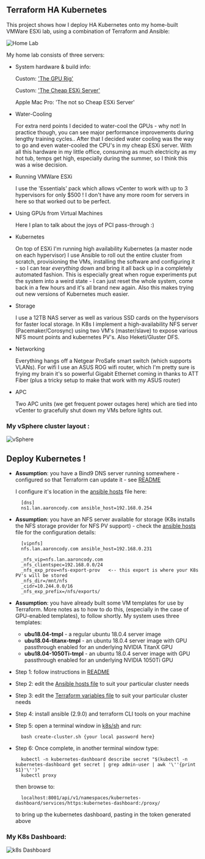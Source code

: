 ## Terraform HA Kubernetes

This project shows how I deploy HA Kubernetes onto my home-built VMWare ESXi lab, using a combination of Terraform and Ansible:

![Home Lab](./homelab.jpg)

My home lab consists of three servers:

- System hardware & build info:
		
	Custom: ['The GPU Rig'](https://pcpartpicker.com/user/aaroncody/builds/#view=YbNNnQ)
	
	Custom: ['The Cheap ESXi Server'](https://pcpartpicker.com/user/aaroncody/builds/#view=V7dXsY)
	
	Apple Mac Pro: 'The not so Cheap ESXi Server'
	
- Water-Cooling 

	For extra nerd points I decided to water-cool the GPUs - why not! In practice though, you can see major performance 
	improvements during lengthy training cycles..
	After that I decided water cooling was the way to go and even water-cooled the CPU's in my cheap ESXi server.
	With all this hardware in my little office, consuming as much electricity as my hot tub, temps get high, especially 
	during the summer, so I think this was a wise decision.
	
- Running VMWare ESXi

	I use the 'Essentials' pack which allows vCenter to work with up to 3 hypervisors for only $500 ! I don't have any more room
	for servers in here so that worked out to be perfect.
	
- Using GPUs from Virtual Machines

	Here I plan to talk about the joys of PCI pass-through :)
	
- Kubernetes

	On top of ESXi I'm running high availability Kubernetes (a master node on each hypervisor)
	I use Ansible to roll out the entire cluster from scratch, provisioning the VMs, installing the software 
	and configuring it - so I can tear *everything* down and bring it all back up in a completely automated fashion. This is
	especially great when rogue experiments put the system into a weird state - I can just reset the whole system, come back 
	in a few hours and it's all brand new again. Also this makes trying out new versions of Kubernetes much easier.

- Storage

	I use a 12TB NAS server	as well as various SSD cards on the hypervisors for faster local storage. In K8s I implement a 
	high-availability NFS server (Pacemaker/Corosync) using two VM's (master/slave) to expose various NFS mount points and 
	kubernetes PV's. 
	Also Heketi/Gluster DFS.
	
- Networking

	Everything hangs off a Netgear ProSafe smart switch (which supports VLANs).
	For wifi I use an ASUS ROG wifi router, which I'm pretty sure is frying my brain it's so powerful
	Gigabit Ethernet coming in thanks to ATT Fiber (plus a tricky setup to make that work with my ASUS router)
	
- APC 

	Two APC units (we get frequent power outages here) which are tied into vCenter to gracefully shut down my VMs before
	lights out.

### My vSphere cluster layout :

![vSphere](vsphere.png)

## Deploy Kubernetes !

- __Assumption__: you have a Bind9 DNS server running somewhere - configured so that Terraform can update it - see [README](cluster/local.esxi/terraform-k8s/modules/dns/README.md)
  
  I configure it's location in the [ansible hosts](cluster/local.esxi/hosts) file here:
  
		[dns]
		ns1.lan.aaroncody.com ansible_host=192.168.0.254
		
- __Assumption__: you have an NFS server available for storage (K8s installs the NFS storage provider for NFS PV support) - check the [ansible hosts](cluster/local.esxi/hosts) file
for the configuration details:


		[vipnfs]
		nfs.lan.aaroncody.com ansible_host=192.168.0.231
		
		_nfs_vip=nfs.lan.aaroncody.com
		_nfs_clientspec=192.168.0.0/24
		_nfs_exp_prov=nfs-export-prov	<-- this export is where your K8s PV's will be stored
		_nfs_dir=/mnt/nfs
		_cidr=10.244.0.0/16
		_nfs_exp_prefix=/nfs/exports/
	
	
- __Assumption__: you have already built some VM templates for use by Terraform. More notes as to how to do this, (especially in the case of 
GPU-enabled templates), to follow shortly. My system uses three templates:

	- __ubu18.04-tmpl__ - a regular ubuntu 18.0.4 server image
	- __ubu18.04-titanx-tmpl__ - an ubuntu 18.0.4 server image with GPU passthrough enabled for an underlying NVIDIA TitanX GPU
	- __ubu18.04-1050Ti-tmpl__ - an ubuntu 18.0.4 server image with GPU passthrough enabled for an underlying NVIDIA 1050Ti GPU

- Step 1: follow instructions in [README](artifacts/README.md)

- Step 2: edit the [Ansible hosts file](cluster/local.esxi/hosts) to suit your particular cluster needs

- Step 3: edit the [Terraform variables file](cluster/local.esxi/terraform-k8s/variables.tf) to suit your particular cluster needs

- Step 4: install ansible (2.9.0) and terraform CLI tools on your machine

- Step 5: open a terminal window in [k8s/sh](k8s/sh) and run:

		bash create-cluster.sh {your local password here}
		
- Step 6: Once complete, in another terminal window type:

		kubectl -n kubernetes-dashboard describe secret "$(kubectl -n kubernetes-dashboard get secret | grep admin-user | awk '\''{print $1}'\'')"
		kubectl proxy
		
	then browse to:
		
		localhost:8001/api/v1/namespaces/kubernetes-dashboard/services/https:kubernetes-dashboard:/proxy/
		
	to bring up the kubernetes dashboard, pasting in the token generated above
	
	
### My K8s Dashboard:

![k8s Dashboard](dashboard.png)

